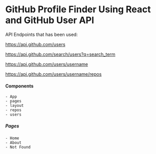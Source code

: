 # GitHub Profile Finder Using React and GitHub User API

API Endpoints that has been used:

https://api.github.com/users

https://api.github.com/search/users?q=search_term

https://api.github.com/users/username

https://api.github.com/users/username/repos


#### Components
    - App
    - pages
    - layout
    - repos
    - users
  
##### Pages
    - Home
    - About
    - Not Found
  
